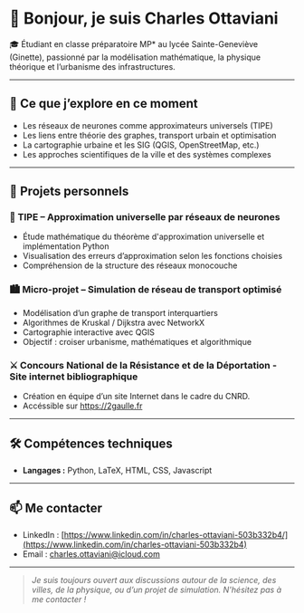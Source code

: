 # 👋 Bonjour, je suis Charles Ottaviani

🎓 Étudiant en classe préparatoire MP* au lycée Sainte-Geneviève (Ginette), passionné par la modélisation mathématique, la physique théorique et l’urbanisme des infrastructures.

---

## 🌱 Ce que j’explore en ce moment

- Les réseaux de neurones comme approximateurs universels (TIPE)
- Les liens entre théorie des graphes, transport urbain et optimisation
- La cartographie urbaine et les SIG (QGIS, OpenStreetMap, etc.)
- Les approches scientifiques de la ville et des systèmes complexes

---

## 🧠 Projets personnels

### 📌 TIPE – Approximation universelle par réseaux de neurones  
- Étude mathématique du théorème d'approximation universelle et implémentation Python  
- Visualisation des erreurs d’approximation selon les fonctions choisies  
- Compréhension de la structure des réseaux monocouche

### 🏙️ Micro-projet – Simulation de réseau de transport optimisé  
- Modélisation d’un graphe de transport interquartiers  
- Algorithmes de Kruskal / Dijkstra avec NetworkX  
- Cartographie interactive avec QGIS  
- Objectif : croiser urbanisme, mathématiques et algorithmique

### ⚔ Concours National de la Résistance et de la Déportation - Site internet bibliographique
- Création en équipe d’un site Internet dans le cadre du CNRD. 
- Accéssible sur https://2gaulle.fr

---

## 🛠️ Compétences techniques

- **Langages :** Python, LaTeX, HTML, CSS, Javascript  

---

## 📫 Me contacter

- LinkedIn : [https://www.linkedin.com/in/charles-ottaviani-503b332b4/](https://www.linkedin.com/in/charles-ottaviani-503b332b4)
- Email : charles.ottaviani@icloud.com

---

> *Je suis toujours ouvert aux discussions autour de la science, des villes, de la physique, ou d’un projet de simulation. N'hésitez pas à me contacter !*
